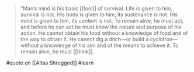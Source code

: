 > “Man’s mind is his basic [[tool]] of survival. Life is given to him, survival is not. His body is given to him, its sustenance is not. His mind is given to him, its content is not. To remain alive, he must act, and before he can act he must know the nature and purpose of his action. He cannot obtain his food without a knowledge of food and of the way to obtain it. He cannot dig a ditch—or build a cyclotron—without a knowledge of his aim and of the means to achieve it. To remain alive, he must [[think]].

#quote on [[Altas Shrugged]] #learn
